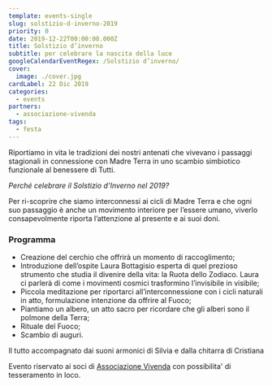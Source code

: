 ```yaml
---
template: events-single
slug: solstizio-d-inverno-2019
priority: 0
date: 2019-12-22T00:00:00.000Z
title: Solstizio d’inverno
subtitle: per celebrare la nascita della luce
googleCalendarEventRegex: /Solstizio d’inverno/
cover:
  image: ./cover.jpg
cardLabel: 22 Dic 2019
categories:
  - events
partners:
  - associazione-vivenda
tags:
  - festa
---
```


<EntryInfo variant="frequency" label="Domenica 22 dicembre 2019" value="dalle 18:00 alle 19:30"/>
<EntryInfo variant="location" label="A LaSchola" value="[Via Maroni 13, Casciago 21020, VA](https://g.page/laschola?share)"/>
<EntryInfo variant="facebook" label="Segui l'evento" value="su [facebook](https://www.facebook.com/events/1463034257197595/)" bottom={6}/>

<Row bottom={3}>
<Col md={6} initial>

Riportiamo in vita le tradizioni dei nostri antenati che vivevano i passaggi stagionali in connessione con Madre Terra in uno scambio simbiotico funzionale al benessere di Tutti.

</Col>
<Col md={6}>

*Perché celebrare il Solstizio d’Inverno nel 2019?*

Per ri-scoprire che siamo interconnessi ai cicli di Madre Terra e che ogni suo passaggio è anche un movimento interiore per l’essere umano, viverlo consapevolmente riporta l’attenzione al presente e ai suoi doni.

</Col>
</Row>

### Programma

- Creazione del cerchio che offrirà un momento di raccoglimento;
- Introduzione dell’ospite Laura Bottagisio esperta di quel prezioso strumento che studia il divenire della vita: la Ruota dello Zodiaco. Laura ci parlerà di come i movimenti cosmici trasformino l’invisibile in visibile;
- Piccola meditazione per riportarci all’interconnessione con i cicli naturali in atto, formulazione intenzione da offrire al Fuoco;
- Piantiamo un albero, un atto sacro per ricordare che gli alberi sono il polmone della Terra;
- Rituale del Fuoco;
- Scambio di auguri.

Il tutto accompagnato dai suoni armonici di Silvia e dalla chitarra di Cristiana

<Footnote>  

Evento riservato ai soci di [Associazione Vivenda](/partners/associazione-vivenda) con possibilita' di tesseramento in loco.

</Footnote>
